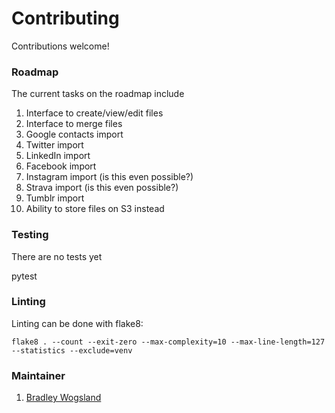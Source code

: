 # Contributing

Contributions welcome!

### Roadmap

The current tasks on the roadmap include

1. Interface to create/view/edit files
1. Interface to merge files
1. Google contacts import
1. Twitter import
1. LinkedIn import
1. Facebook import
1. Instagram import (is this even possible?)
1. Strava import (is this even possible?)
1. Tumblr import
1. Ability to store files on S3 instead

### Testing

There are no tests yet

   pytest

### Linting

Linting can be done with flake8:

    flake8 . --count --exit-zero --max-complexity=10 --max-line-length=127 --statistics --exclude=venv

### Maintainer

1. [Bradley Wogsland](https://github.com/wogsland)
